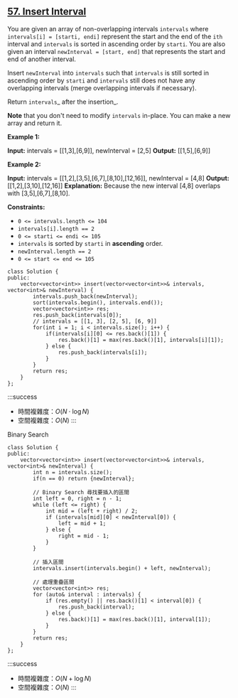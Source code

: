 ## [57\. Insert Interval](https://leetcode.com/problems/insert-interval/)

You are given an array of non-overlapping intervals `intervals` where `intervals[i] = [starti, endi]` represent the start and the end of the `ith` interval and `intervals` is sorted in ascending order by `starti`. You are also given an interval `newInterval = [start, end]` that represents the start and end of another interval.

Insert `newInterval` into `intervals` such that `intervals` is still sorted in ascending order by `starti` and `intervals` still does not have any overlapping intervals (merge overlapping intervals if necessary).

Return `intervals`_ after the insertion_.

**Note** that you don't need to modify `intervals` in-place. You can make a new array and return it.

**Example 1:**

**Input:** intervals = \[\[1,3\],\[6,9\]\], newInterval = \[2,5\]
**Output:** \[\[1,5\],\[6,9\]\]

**Example 2:**

**Input:** intervals = \[\[1,2\],\[3,5\],\[6,7\],\[8,10\],\[12,16\]\], newInterval = \[4,8\]
**Output:** \[\[1,2\],\[3,10\],\[12,16\]\]
**Explanation:** Because the new interval \[4,8\] overlaps with \[3,5\],\[6,7\],\[8,10\].

**Constraints:**

-   `0 <= intervals.length <= 104`
-   `intervals[i].length == 2`
-   `0 <= starti <= endi <= 105`
-   `intervals` is sorted by `starti` in **ascending** order.
-   `newInterval.length == 2`
-   `0 <= start <= end <= 105`

```cpp=
class Solution {
public:
    vector<vector<int>> insert(vector<vector<int>>& intervals, vector<int>& newInterval) {
        intervals.push_back(newInterval);
        sort(intervals.begin(), intervals.end());
        vector<vector<int>> res;
        res.push_back(intervals[0]);
        // intervals = [[1, 3], [2, 5], [6, 9]]
        for(int i = 1; i < intervals.size(); i++) {
            if(intervals[i][0] <= res.back()[1]) {
                res.back()[1] = max(res.back()[1], intervals[i][1]);
            } else {
                res.push_back(intervals[i]);
            }
        }
        return res;
    }
};
```

:::success
- 時間複雜度：$O(N \cdot \log N)$
- 空間複雜度：$O(N)$
:::

Binary Search

```cpp=
class Solution {
public:
    vector<vector<int>> insert(vector<vector<int>>& intervals, vector<int>& newInterval) {
        int n = intervals.size();
        if(n == 0) return {newInterval};
        
        // Binary Search 尋找要插入的區間
        int left = 0, right = n - 1;
        while (left <= right) {
            int mid = (left + right) / 2;
            if (intervals[mid][0] < newInterval[0]) {
                left = mid + 1;
            } else {
                right = mid - 1;
            }
        }
        
        // 插入區間
        intervals.insert(intervals.begin() + left, newInterval);
        
        // 處理重疊區間        
        vector<vector<int>> res;
        for (auto& interval : intervals) {
            if (res.empty() || res.back()[1] < interval[0]) {
                res.push_back(interval);
            } else {
                res.back()[1] = max(res.back()[1], interval[1]);
            }
        }
        return res;
    }
};
```

:::success
- 時間複雜度：$O(N + \log N)$
- 空間複雜度：$O(N)$
:::
